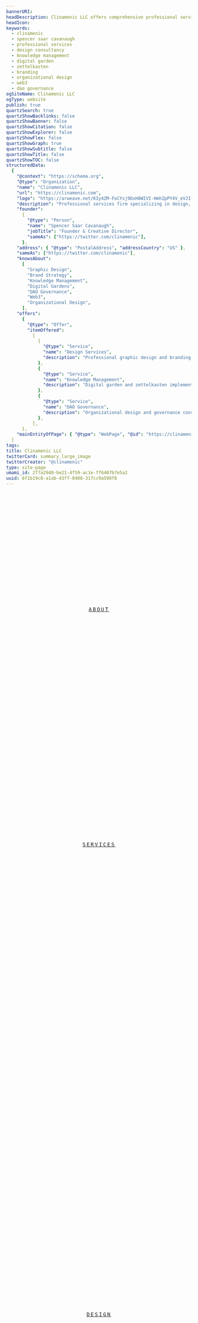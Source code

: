 ```yaml
---
bannerURI:
headDescription: Clinamenic LLC offers comprehensive professional services including design, writing, and knowledge management solutions. Led by Spencer Saar Cavanaugh, we specialize in organizational design, branding, and digital knowledge systems.
headIcon:
keywords:
  - clinamenic
  - spencer saar cavanaugh
  - professional services
  - design consultancy
  - knowledge management
  - digital garden
  - zettelkasten
  - branding
  - organizational design
  - web3
  - dao governance
ogSiteName: Clinamenic LLC
ogType: website
publish: true
quartzSearch: true
quartzShowBacklinks: false
quartzShowBanner: false
quartzShowCitation: false
quartzShowExplorer: false
quartzShowFlex: false
quartzShowGraph: true
quartzShowSubtitle: false
quartzShowTitle: false
quartzShowTOC: false
structuredData:
  {
    "@context": "https://schema.org",
    "@type": "Organization",
    "name": "Clinamenic LLC",
    "url": "https://clinamenic.com",
    "logo": "https://arweave.net/KIy4ZM-FoCYsj9DxH8WIVI-HmhZpPY4V_eVJI-1DFkw",
    "description": "Professional services firm specializing in design, writing, and knowledge management solutions.",
    "founder":
      {
        "@type": "Person",
        "name": "Spencer Saar Cavanaugh",
        "jobTitle": "Founder & Creative Director",
        "sameAs": ["https://twitter.com/clinamenic"],
      },
    "address": { "@type": "PostalAddress", "addressCountry": "US" },
    "sameAs": ["https://twitter.com/clinamenic"],
    "knowsAbout":
      [
        "Graphic Design",
        "Brand Strategy",
        "Knowledge Management",
        "Digital Gardens",
        "DAO Governance",
        "Web3",
        "Organizational Design",
      ],
    "offers":
      {
        "@type": "Offer",
        "itemOffered":
          [
            {
              "@type": "Service",
              "name": "Design Services",
              "description": "Professional graphic design and branding services",
            },
            {
              "@type": "Service",
              "name": "Knowledge Management",
              "description": "Digital garden and zettelkasten implementation",
            },
            {
              "@type": "Service",
              "name": "DAO Governance",
              "description": "Organizational design and governance consulting",
            },
          ],
      },
    "mainEntityOfPage": { "@type": "WebPage", "@id": "https://clinamenic.com" },
  }
tags:
title: Clinamenic LLC
twitterCard: summary_large_image
twitterCreator: "@clinamenic"
type: site-page
umami_id: 2f7a2940-be21-4f59-ac1e-ff6407b7e5a2
uuid: 6f1b19c8-a1ab-43ff-8408-317cc9a598f8
---
```


<style>

  @keyframes rotate {
    from {
      transform: rotate(0deg);
    }
    to {
      transform: rotate(360deg);
    }
  }

  :root {
    --wideradius: 35px;
  }

  html {
    animation: fade-in 3s ease-in;
  }

  .l1, .l2, .l3, .l4, .l5, .l6, .r1, .r2, .r3, .r4, .r5, .r6 {
    text-transform: uppercase;
    height: calc((100% - 5rem) / 6);
    text-align: center; 
    display: flex; 
    align-items: center; 
    justify-content: center; 
    overflow: hidden; 
    border: 1px solid var(--secondary); 
    border-radius: var(--main-border-rad) !important; 
    font-weight: 200; 
    letter-spacing: 3px;
    background-color: var(--lightgray);
    transition: all 0.2s ease-in-out;
    font-size: 0.85rem;
    font-family: "GeistMono", monospace;
    line-height: 1.5rem;
    cursor: default;
  }
  .l1:hover, .l2:hover, .l4:hover, .l6:hover, .r1:hover, .r2:hover, .r3:hover, .r5:hover {
    color: black !important;
    background-image: none !important;
    background-color: var(--tertiary) !important;
    transition: all 0.2s ease-in-out;
    cursor: pointer;
  }
  .l1 {
    border-top-right-radius: var(--wideradius) !important;
    border-bottom-left-radius: var(--wideradius) !important;
    animation: slide-from-left 3s ease-in-out forwards;
  }
  .l2 {
    border-top-left-radius: var(--wideradius) !important;
    border-bottom-right-radius: var(--wideradius) !important;
    animation: slide-from-left 3.5s ease-in-out forwards;
  }
  .l3 {
    border-top-right-radius: var(--wideradius) !important;
    border-bottom-left-radius: var(--wideradius) !important;
    animation: slide-from-left 4s ease-in-out forwards;
  }
  .l4 {
    border-top-left-radius: var(--wideradius) !important;
    border-bottom-right-radius: var(--wideradius) !important;
    animation: slide-from-left 4.5s ease-in-out forwards;
  }
  .l5 {
    border-top-right-radius: var(--wideradius) !important;
    border-bottom-left-radius: var(--wideradius) !important;
    animation: slide-from-left 5s ease-in-out forwards;
  }
  .l6 {
    border-top-left-radius: var(--wideradius) !important;
    border-bottom-right-radius: var(--wideradius) !important;
    animation: slide-from-left 5.5s ease-in-out forwards;
  }
  .r1 {
    border-top-left-radius: var(--wideradius) !important;
    border-bottom-right-radius: var(--wideradius) !important;
    animation: slide-from-right 3s ease-in-out forwards;
  }
  .r2 {
    border-top-right-radius: var(--wideradius) !important;
    border-bottom-left-radius: var(--wideradius) !important;
    animation: slide-from-right 3.5s ease-in-out forwards;
  }
  .r3 {
    border-top-left-radius: var(--wideradius) !important;
    border-bottom-right-radius: var(--wideradius) !important;
    animation: slide-from-right 4s ease-in-out forwards;
  }
  .r4 {
    border-top-right-radius: var(--wideradius) !important;
    border-bottom-left-radius: var(--wideradius) !important;
    animation: slide-from-right 4.5s ease-in-out forwards;
  }
  .r5 {
    border-top-left-radius: var(--wideradius) !important;
    border-bottom-right-radius: var(--wideradius) !important;
    animation: slide-from-right 5s ease-in-out forwards;
  }
  .r6 {
    border-top-right-radius: var(--wideradius) !important;
    border-bottom-left-radius: var(--wideradius) !important;
    animation: slide-from-right 5.5s ease-in-out forwards;
  }

  .center {
    padding-left: 1rem !important;
    padding-right: 1rem !important;
    > article.popover-hint {
      > p, h1, h2, h3, h4, h5, h6, li::marker {
      padding-left: 0.5rem !important;
      padding-right: 0.5rem !important;
    }
    }
  }

  header {
    animation: fade-down-100 3s ease-in-out
  }

  .mobile-gallery2-fixed {
    @media only screen and (max-width: 750px) {
  display: grid;
  width: 100%;
  max-width: var(--pageContentWidth);
  grid-template-columns: repeat(2, calc((100% - 1rem) / 2));
  grid-template-rows: repeat(infinite, 49%);
  justify-content: center;
  grid-row-gap: 1rem;
  grid-column-gap: 1rem;

  > .side-column {
    display: flex;
    > .l1, .l2, .l3, .l4, .l5, .l6, .r1, .r2, .r3, .r4, .r5, .r6 {
      font-size: 0.7rem;
      height: 100%;
    }
  }
  }
  @media only screen and (min-width: 750px) {
    display: none;
  }
  }

.marquee {
  animation: fade-in 5s ease-in;
  width: calc(100% + 2rem);
  transform: translateX(-1rem);
  & .exp-text {
    z-index: 2;
  }
  & .exp-tile{
    box-sizing: border-box;
    background: var(--lightgray);
    border: 1px solid var(--gray);
    > img {
      opacity: 100%;
      filter: invert(30%);
    }
  }
}

.logo-block {
  box-sizing: border-box;
  position: absolute;
  width: 30px;
  height: 30px;
  background-color: var(--secondary-color);
  opacity: 1;
  border-radius: 15px;
  border: 1px solid var(--gray);
  animation: color-blend 3s infinite ease-in-out;
  transition: all 0.4s ease-in-out;
}
.logo-bar {
  box-sizing: border-box;
  position: absolute;
  width: 90px;
  height: 30px;
  background-color: var(--secondary-color);
  opacity: 1;
  border-radius: 15px !important;
  border: 1px solid var(--gray);
  animation: color-blend 3s infinite ease-in-out;
  transition: all 0.4s ease-in-out;
}

@keyframes color-blend {
    0%{ background-color: var(--tertiary) }
    50%{ background-color: var(--secondary)  } 
    100%{ background-color: var(--tertiary) }
  }
@keyframes color-blend-alt {
    0%{ background-color: var(--tertiary) }
    50%{ background-color: var(--secondary)  } 
    100%{ background-color: var(--tertiary) }
  }

#offerings-1 {
  margin: 1rem 0rem 0rem 0rem;
  height: 239px;
  @media only screen and (max-width: 750px) {
    height: auto ;
    }
}

.gallery3 {
  > .text-box {
    overflow: hidden;
    max-height: 300px;
    box-sizing: border-box;
  }
}

.autoglypha-text {
  font-family: GeistMono; 
  font-size: 0.82rem; 
  letter-spacing: 3.68px; 
  text-transform: uppercase; 
  font-weight: 200; 
  cursor: default; 
  text-shadow: 0px 0px 10px var(--lightgray); 
  display: none; 
  transition: all 0.3s ease-in-out; 
  animation: rotate-counter 25s infinite;
  @media only screen and (max-width: 750px) {
    display: block;
  }
}

#autoglypha-box {
  text-align: center; 
  display: flex; 
  align-items: center; 
  justify-content: center; 
  animation: fade-in 4.5s ease-in; 
  box-sizing: border-box; 
  background-color: var(--lightgray); 
  background-image: url('https://arweave.net/jZ3EAO7Pl3ldWyNLkfDJ9ksghEouDZSuOAvS9T9Ii6M'); 
  background-repeat: repeat; 
  background-position: center; 
  background-attachment: fixed; 
  background-size: 125%;
  max-height: 239px;
  transition: all 0.3s ease-in-out;
  > .external-icon {
    display: none;
  }
  @media only screen and (max-width: 750px) {
    background-color: rgba(121, 197, 126, 0.25);
    background-size: 200%;
  }
}

#autoglypha-box:hover {
  background-color: rgba(121, 197, 126, 0.25);
  transition: all 0.3s ease-in-out;
  border: 1px solid var(--secondary);
  & .logo-bar {
    border: 1px solid var(--dark);
    transition: all 0.3s ease-in-out;
  }
  & .logo-block {
    border: 1px solid var(--dark);
    transition: all 0.3s ease-in-out;
  }
  & .autoglypha-text {
  display: block;
  transition: all 0.3s ease-in-out;
}
}

@keyframes rotate-counter {
    0%{ transform: rotate(0deg) }
    5%{ transform: rotate(0deg) }
    50%{ transform: rotate(-180deg) }
    55%{ transform: rotate(-180deg) }
    100%{ transform: rotate(-360deg) }
  }

.gallery3 {
  margin-top: 1rem;
  animation: fade-in 4.5s ease-in;
    & .service-tile {
      overflow: hidden;
      margin-bottom: 0rem;
      height: 200px;
      @media only screen and (max-width: 750px) {
      height: auto;
      }
      > .service-tile-offerings {
        display: none;
      }
      > .service-tile-description {
        font-family: "GeistMono";
        font-weight: 100;
      }
      & .offering-desc {
        display: none;
      }
    }
  }

.center > article.popover-hint > h1,
.center > article.popover-hint > h2,
.center > article.popover-hint > h3,
.center > article.popover-hint > h4,
.center > article.popover-hint > h5,
.center > article.popover-hint > h6,
.center > .popover-hint > article > h1,
.center > .popover-hint > article > h2,
.center > .popover-hint > article > h3,
.center > .popover-hint > article > h4,
.center > .popover-hint > article > h5,
.center > .popover-hint > article > h6 {
  background: var(--highlight);
  border: 1px solid var(--secondary);
  color: var(--secondary);
  margin: 1rem 0rem;
  font-weight: 100;
  animation: fade-in 4.5s ease-in; 
  text-transform: none;
}

ul {
  animation: fade-in 4.5s ease-in; 
}
</style>

<script>
document.addEventListener("DOMContentLoaded", function() {
  const marqueeContent = document.querySelector('.marquee-content');
  const tiles = Array.from(marqueeContent.children);
  const duplicateContent = tiles.map(tile => tile.cloneNode(true));
  duplicateContent.forEach(clone => marqueeContent.appendChild(clone));
});
</script>

<div class="tri-column">

<div class="side-column">
<a href="/about" class="l1">About</a>
<a href="/services" class="l2">Services</a>
<a href="" class="l3"></a>
<a href="/design" class="l4">Design</a>
<a href="" class="l5"></a>
<a href="/typography" class="l6">Fonts</a>
</div>

<div class="text-box" style="
  background-image: url(https://arweave.net/hbmMt-9koK_dnMScUW6OdJDiBtKlPY2DkvMwNBPu5zM);
  background-size: 180px;
  background-color: var(--light);
  background-attachment: fixed;
  background-position: center;
  background-repeat: repeat;
  padding: 0rem 0rem 0rem 0rem;
  animation: fade-in 3s ease-in;
">
<div class="text-box" style="background-color: var(--lightgray); opacity: 0.96; margin: 0rem 0rem 0rem 0rem; border: 0px; padding: 0.5rem 0rem 2rem 0rem;">
  <div class="clinamenic-cube" style="text-align: center; justify-content: center;">
    <img
      src="https://arweave.net/KIy4ZM-FoCYsj9DxH8WIVI-HmhZpPY4V_eVJI-1DFkw"
      width="250px"
      height="250px"
      alt="Clinamenic Cube"
    />
  </div>
  <p class="body-p" style="animation: fade-in 3s ease-in; font-size: 1.6rem; font-weight: 300; text-align: center; font-family: GeistMono, monospace; text-shadow: 0px 0px 15px var(--lightgray); letter-spacing: 1px;">Clinamenic LLC</p>
  <p class="body-p" style="animation: fade-in 3s ease-in; font-size: 0.8rem; font-weight: 100; letter-spacing: 1px; text-align: center; font-style: italic; margin: 0.6rem 0rem 0.4rem 0rem; text-shadow: 0px 0px 15px var(--lightgray);">the consultancy of</p>
  <p class="body-p" style="animation: fade-in 3s ease-in; font-size: 0.8rem; font-weight: 300; text-align: center; font-style: normal; line-height: 1.2rem; text-shadow: 0px 0px 15px var(--lightgray);">S P E N C E R</p>
  <div style="display: flex; justify-content: center;">
    <p class="body-p" style="animation: fade-down 5s ease-in-out; font-size: 0.8rem; font-weight: 300; text-align: center; position: relative; font-style: normal; line-height: 1.2rem; text-shadow: 0px 0px 15px var(--lightgray);">S&nbsp;&nbsp;&nbsp;</p>
    <p class="body-p" style="animation: fade-up 5s ease-in-out; font-size: 0.8rem; font-weight: 300; text-align: center; position: relative; font-style: normal; line-height: 1.2rem; text-shadow: 0px 0px 15px var(--lightgray);">A&nbsp;&nbsp;&nbsp;A</p>
    <p class="body-p" style="animation: fade-down 5s ease-in-out; font-size: 0.8rem; font-weight: 300; text-align: center; position: relative; font-style: normal; line-height: 1.2rem; text-shadow: 0px 0px 15px var(--lightgray);">&nbsp;&nbsp;&nbsp;R</p>
  </div>
  <p class="body-p" style="animation: fade-in 3s ease-in; font-size: 0.8rem; font-weight: 300; text-align: center; font-style: normal; line-height: 1.2rem; text-shadow: 0px 0px 15px var(--lightgray);">C A V A N A U G H</p>
</div>
</div>

<div class="side-column">
<a href="/about#contact" class="r1">Contact</a>
<a href="/writing" class="r2">Writing</a>
<a href="/zettelgarten" class="r3">Zettel</a>
<a href="" class="r4"></a>
<a href="/gallery" class="r5">Gallery</a>
<a href="" class="r6"></a>
</div>
 
</div>

<div class="mobile-gallery2-fixed" style="margin: 1rem 0rem 0rem 0rem; height: 400px;">

  <div class="side-column">
  <a href="/about" class="l1">About</a>
  <a href="/services" class="l2">Services</a>
  <a href="" class="l3"></a>
  <a href="/design" class="l4">Design</a>
  <a href="" class="l5"></a>
  <a href="/typography" class="l6">Fonts</a>
  </div>

  <div class="side-column">
  <a href="about#contact" class="r1">Contact</a>
  <a href="/writing" class="r2">Writing</a>
  <a href="/zettelgarten" class="r3" style="letter-spacing: 1px;">Zettel</a>
  <a href="" class="r4"></a>
  <a href="/gallery" class="r5">Gallery</a>
  <a href="" class="r6"></a>
  </div>

</div>

<div class="marquee" style="margin: 1rem 0rem 0rem 0rem;">
  <div class="marquee-content">

  <div class="exp-tile">
      <div class="exp-text">
        <p style="padding-bottom: 0.5rem; font-weight: 300;">JournoDAO</p>
        <p>Co-founder</p>
      </div>
      <img src="https://indigo-cautious-chinchilla-877.mypinata.cloud/ipfs/QmW14vYxLFSCTwfHBA3x1aNz5hxXxnXBv7rTozTnKnnJS4" alt="JournoDAO" />
    </div>

  <div class="exp-tile">
    <div class="exp-text">
      <p style="padding-bottom: 0.5rem; font-weight: 300;">PubDAO</p>
      <p>Core Team</p>
    </div>
    <img src="https://indigo-cautious-chinchilla-877.mypinata.cloud/ipfs/QmUqoP49eDSyriR6oettsdfig27hXufCa6pPyuR7PYg7Jm" alt="PubDAO" />
  </div>

  <div class="exp-tile">
    <div class="exp-text">
      <p style="padding-bottom: 0.5rem; font-weight: 300;">Decrypt</p>
      <p>Contractor</p>
    </div>
    <img src="https://indigo-cautious-chinchilla-877.mypinata.cloud/ipfs/QmUkoLVZZruos3gqh88nnUF1811S6haR3CXsSNw58hbtLd" alt="Decrypt" />
  </div>

  <div class="exp-tile">
    <div class="exp-text">
      <p style="padding-bottom: 0.5rem; font-weight: 300;">Holonym</p>
      <p>Contractor</p>
    </div>
    <img src="https://indigo-cautious-chinchilla-877.mypinata.cloud/ipfs/QmVY6gdSXhBL5QdfapSKciSKG7oVbppQDhSaaEABC9nKNW" alt="Holonym" />
  </div>

  <div class="exp-tile">
    <div class="exp-text">
      <p style="padding-bottom: 0.5rem; font-weight: 300;">Lobby3 UNA</p>
      <p>Director</p>
    </div>
    <img src="https://indigo-cautious-chinchilla-877.mypinata.cloud/ipfs/QmeCKyJFTMKVErB1u31NoEokYHUWsFiMeYk6nuariWSdEW" alt="Lobby3 UNA" />
  </div>

  <div class="exp-tile">
    <div class="exp-text">
      <p style="padding-bottom: 0.5rem; font-weight: 300;">DAO<br>Coalition</p>
      <p>Chairman</p>
    </div>
    <img src="https://indigo-cautious-chinchilla-877.mypinata.cloud/ipfs/QmaP6CSzJp6wJbECW4gLGfrDhjpu48oMEhm7tyg8oZaMFg" alt="DAO Coalition" />
  </div>

  <div class="exp-tile">
    <div class="exp-text">
      <p style="padding-bottom: 0.5rem; font-weight: 300;">Education<br>DAO</p>
      <p>Counsel</p>
    </div>
    <img src="https://indigo-cautious-chinchilla-877.mypinata.cloud/ipfs/QmbxodFHbEpZaYo5AdjUR5Wu77vVJ5H53ZDHRLPawJRiRT" alt="Education DAO" />
  </div>

  <div class="exp-tile">
    <div class="exp-text">
      <p style="padding-bottom: 0.5rem; font-weight: 300;">Consensys</p>
      <p>Contractor</p>
    </div>
    <img src="https://indigo-cautious-chinchilla-877.mypinata.cloud/ipfs/QmZCijUn73vZnCU6PyMGmTe9kMXzDZHgQzXVmZCwidaZmH" alt="Consensys" />
  </div>

  <div class="exp-tile">
    <div class="exp-text">
      <p style="padding-bottom: 0.5rem; font-weight: 300;">Tally</p>
      <p>Contractor</p>
    </div>
    <img src="https://indigo-cautious-chinchilla-877.mypinata.cloud/ipfs/QmRcnc8rhYXYw9uKREKGUuTcevNnDbiwBusGni41HHMPbm" alt="Tally" />
  </div>

  <div class="exp-tile">
    <div class="exp-text">
      <p style="padding-bottom: 0.5rem; font-weight: 300;">Alexandria</p>
      <p>Contractor</p>
    </div>
    <img src="https://indigo-cautious-chinchilla-877.mypinata.cloud/ipfs/QmQLR5YTZj9XB4DrNbU9JXGi989cC8aDxwxXV66Yj5ph2z" alt="Alexandria" />
  </div>

  <div class="exp-tile">
    <div class="exp-text">
      <p style="padding-bottom: 0.5rem; font-weight: 300;">OpenCivics</p>
      <p>Steward</p>
    </div>
    <img src="https://indigo-cautious-chinchilla-877.mypinata.cloud/ipfs/QmXPC32sP9t7U3aFwk4Qpi16oMycekazrP9rGfYVoYGJrX" alt="OpenCivics" />
  </div>

  <div class="exp-tile">
      <div class="exp-text">
        <p style="padding-bottom: 0.5rem; font-weight: 300;">JournoDAO</p>
        <p>Co-founder</p>
      </div>
      <img src="https://indigo-cautious-chinchilla-877.mypinata.cloud/ipfs/QmW14vYxLFSCTwfHBA3x1aNz5hxXxnXBv7rTozTnKnnJS4" alt="JournoDAO" />
  </div>

  <div class="exp-tile">
    <div class="exp-text">
      <p style="padding-bottom: 0.5rem; font-weight: 300;">PubDAO</p>
      <p>Core Team</p>
    </div>
    <img src="https://indigo-cautious-chinchilla-877.mypinata.cloud/ipfs/QmUqoP49eDSyriR6oettsdfig27hXufCa6pPyuR7PYg7Jm" alt="PubDAO" />
  </div>

  <div class="exp-tile">
    <div class="exp-text">
      <p style="padding-bottom: 0.5rem; font-weight: 300;">Decrypt</p>
      <p>Contractor</p>
    </div>
    <img src="https://indigo-cautious-chinchilla-877.mypinata.cloud/ipfs/QmUkoLVZZruos3gqh88nnUF1811S6haR3CXsSNw58hbtLd" alt="Decrypt" />
  </div>

  <div class="exp-tile">
    <div class="exp-text">
      <p style="padding-bottom: 0.5rem; font-weight: 300;">Holonym</p>
      <p>Contractor</p>
    </div>
    <img src="https://indigo-cautious-chinchilla-877.mypinata.cloud/ipfs/QmVY6gdSXhBL5QdfapSKciSKG7oVbppQDhSaaEABC9nKNW" alt="Holonym" />
  </div>

  <div class="exp-tile">
    <div class="exp-text">
      <p style="padding-bottom: 0.5rem; font-weight: 300;">Lobby3 UNA</p>
      <p>Director</p>
    </div>
    <img src="https://indigo-cautious-chinchilla-877.mypinata.cloud/ipfs/QmeCKyJFTMKVErB1u31NoEokYHUWsFiMeYk6nuariWSdEW" alt="Lobby3 UNA" />
  </div>

  <div class="exp-tile">
    <div class="exp-text">
      <p style="padding-bottom: 0.5rem; font-weight: 300;">DAO<br>Coalition</p>
      <p>Chairman</p>
    </div>
    <img src="https://indigo-cautious-chinchilla-877.mypinata.cloud/ipfs/QmaP6CSzJp6wJbECW4gLGfrDhjpu48oMEhm7tyg8oZaMFg" alt="DAO Coalition" />
  </div>

  <div class="exp-tile">
    <div class="exp-text">
      <p style="padding-bottom: 0.5rem; font-weight: 300;">Education<br>DAO</p>
      <p>Counsel</p>
    </div>
    <img src="https://indigo-cautious-chinchilla-877.mypinata.cloud/ipfs/QmbxodFHbEpZaYo5AdjUR5Wu77vVJ5H53ZDHRLPawJRiRT" alt="Education DAO" />
  </div>

  <div class="exp-tile">
    <div class="exp-text">
      <p style="padding-bottom: 0.5rem; font-weight: 300;">Consensys</p>
      <p>Contractor</p>
    </div>
    <img src="https://indigo-cautious-chinchilla-877.mypinata.cloud/ipfs/QmZCijUn73vZnCU6PyMGmTe9kMXzDZHgQzXVmZCwidaZmH" alt="Consensys" />
  </div>

  <div class="exp-tile">
    <div class="exp-text">
      <p style="padding-bottom: 0.5rem; font-weight: 300;">Tally</p>
      <p>Contractor</p>
    </div>
    <img src="https://indigo-cautious-chinchilla-877.mypinata.cloud/ipfs/QmRcnc8rhYXYw9uKREKGUuTcevNnDbiwBusGni41HHMPbm" alt="Tally" />
  </div>

  <div class="exp-tile">
    <div class="exp-text">
      <p style="padding-bottom: 0.5rem; font-weight: 300;">Alexandria</p>
      <p>Contractor</p>
    </div>
    <img src="https://indigo-cautious-chinchilla-877.mypinata.cloud/ipfs/QmQLR5YTZj9XB4DrNbU9JXGi989cC8aDxwxXV66Yj5ph2z" alt="Alexandria" />
  </div>

  <div class="exp-tile">
    <div class="exp-text">
      <p style="padding-bottom: 0.5rem; font-weight: 300;">OpenCivics</p>
      <p>Steward</p>
    </div>
    <img src="https://indigo-cautious-chinchilla-877.mypinata.cloud/ipfs/QmXPC32sP9t7U3aFwk4Qpi16oMycekazrP9rGfYVoYGJrX" alt="OpenCivics" />
  </div>

  </div>
</div>

## Services

<div class="gallery3">
<div id="service-1">
  <div class="service-tile-banner">Service Category</div>
  <div class="service-tile" data-service-id="1">
  <h3>Governance</h3>
  <p class="service-tile-description"> Configuration, auditing, and implementation of governance frameworks, specializing in on-chain organizations and smart contract-based structures.</p>
  
  <div class="service-tile-offerings"><strong>Offerings:</strong><ul><li><a href="/services#governance-audit"><strong>Governance Audit</strong></a><span class="offering-desc">: Analysis and assessment of governance structures with recommendations</span></li><li><a href="/services#governance-framework"><strong>Governance Framework</strong></a><span class="offering-desc">: Creation and implementation of governance frameworks</span></li><li><a href="/services#grants-program"><strong>Grants Program</strong></a><span class="offering-desc">: Design and management of onchain grants programs</span></li><li><a href="/services#governance-advisory"><strong>Governance Advisory</strong></a><span class="offering-desc">: Ongoing strategic governance guidance</span></li><li><a href="/services#governance-council"><strong>Governance Council</strong></a><span class="offering-desc">: Facilitation support for regular governance meetings and proposal reviews</span></li></ul></div>
</div>
  
<div class="service-tile-explore">
  <a href="/services#governance" class="button">Explore Offerings</a>
</div>
</div>

<div id="service-2">
  <div class="service-tile-banner">Service Category</div>
  <div class="service-tile" data-service-id="2">
  <h3>Knowledge</h3>
  <p class="service-tile-description">Design, setup, and optimization of personal and organizational knowledge bases (wikis), specializing in open, local-first architectures.</p>
  
  <div class="service-tile-offerings"><strong>Offerings:</strong><ul><li><a href="/services#personal-knowledge-base"><strong>Personal Knowledge Base</strong></a><span class="offering-desc">: Setup of personal knowledge bases powered by Quartz, Obsidian, and Cursor</span></li><li><a href="/services#team-knowledge-base"><strong>Team Knowledge Base</strong></a><span class="offering-desc">: Setup of team-based knowledge management systems with collaboration features</span></li><li><a href="/services#unified-knowledge-retainer"><strong>Unified Knowledge Retainer</strong></a><span class="offering-desc">: Technical maintenance, strategic guidance, and knowledge structure optimization</span></li></ul></div>
</div>
  
<div class="service-tile-explore">
  <a href="/services#knowledge" class="button">Explore Offerings</a>
</div>
</div>

<div id="service-3">
  <div class="service-tile-banner">Service Category</div>
  <div class="service-tile" data-service-id="3">
  <h3>Branding</h3>
  <p class="service-tile-description">Developing cohesive visual and verbal identities for organizations, focusing on clarity, consistency, and impact.</p>
  
  <div class="service-tile-offerings"><strong>Offerings:</strong><ul><li><a href="/services#brand-kit"><strong>Brand Kit</strong></a><span class="offering-desc">:  Development of visual identity systems for organizations</span></li><li><a href="/services#campaign-kit"><strong>Campaign Kit</strong></a><span class="offering-desc">: Specialized visual assets for campaigns and events by established brands</span></li></ul></div>
</div>
  
<div class="service-tile-explore">
  <a href="/services#branding" class="button">Explore Offerings</a>
</div>
</div>

</div>

## Featured Writings

- [[A Rhapsody on Neurodiversity]]
- [[Wu Gwei, or Going with the Flow of Governance]]
- [[Malattunement before Malice]]
- [[What Are Onchain Organizations?]]
- [[Prospectus of the Reconciliation of Individual Liberty and Collective Welfare]]
- [[A Solarpunk Typography Expose]]
- [[Progressive Public Goods Funding]]
- [[Survey on Methodology for Onchain Ecosystem Funding and Impact Assessment]]

## Projects

<div class="gallery3" id="offerings-1">

<div class="text-box" style="padding: 1rem 0rem 0rem 0rem; align-items: center; justify-content: center; animation: fade-in 4s ease-in; box-sizing: border-box; overflow: hidden;">
  <p style="text-align: center; font-family: VampiroOne; font-size: 2.3rem; letter-spacing: 0px; padding: 0px; margin: 0rem 0rem 0rem 0rem; margin-top: 20px; rotate: -2deg; animation: jiggle 4s ease-in-out infinite; color: var(--tertiary); text-shadow: 1px 1px 0px black;">Casual</p>
  <p style="text-align: center; font-family: MEK-Mono; font-size: 3.4rem; letter-spacing: 0px; padding: 0px; margin: 0.65rem 1rem 1.5rem 1rem;">DELEGATE</p>
  <p style="margin: 0rem 1.5rem 1.5rem 1.5rem; text-align: center; font-size: 0.7rem; line-height: 1.2rem;">Clinamenic LLC is available as a governance delegate for select organizations. <br><br><a
      href="/services.html"
      class="tag"
      style="color: var(--secondary);"
      >Coming soon!</a>
  </p></div>

<a href="https://autoglypha.clinamenic.com/?ref=clinamenic" class="text-box" id="autoglypha-box">
  <div style="position: relative; width: 325px; height: 325px; display: flex; justify-content: center; align-items: center;">
    <svg viewBox="-150 -150 300 300" style="position: absolute; width: 325px; height: 325px; transform: rotate(145deg);">
      <path id="circle-path" d="M 0,90 A 90,90 0 1 1 0,-90 A 90,90 0 1 1 0,90" fill="none"/>
      <text class="autoglypha-text">
        <textPath href="#circle-path" startOffset="0%">
          Autoglypha&nbsp;&nbsp;&nbsp;&nbsp; Glyph-Based Cellular Automata
        </textPath>
      </text>
    </svg>
    <div id="autoglypha-logo" style="height: 180px; width: 180px; display: flex; animation: fade-in 4.5s ease-in-out;">
      <div class="logo-bar" style="top: calc(50% - 75px); left: calc(50% - 45px); animation: color-blend-alt 4s infinite ease-in-out;"></div>
      <div class="logo-block" style="top: calc(50% - 45px); left: calc(50% - 75px); animation: color-blend-alt 7s infinite ease-in-out;"></div>
      <div class="logo-block" style="top: calc(50% - 45px); left: calc(50% + 45px); animation: color-blend 5s infinite ease-in-out;"></div>
      <div class="logo-bar" style="top: calc(50% - 15px); left: calc(50% - 45px); animation: color-blend-alt 7s infinite ease-in-out;"></div>
      <div class="logo-block" style="top: calc(50% + 15px); left: calc(50% - 75px); animation: color-blend 8s infinite ease-in-out;"></div>
      <div class="logo-block" style="top: calc(50% + 15px); left: calc(50% + 45px); animation: color-blend-alt 4s infinite ease-in-out;"></div>
      <div class="logo-block" style="top: calc(50% + 45px); left: calc(50% - 45px); animation: color-blend 6s infinite ease-in-out;"></div>
      <div class="logo-block" style="top: calc(50% + 45px); left: calc(50% + 15px); animation: color-blend-alt 6s infinite ease-in-out;"></div>
    </div>
  </div>
</a>

</div>

## Reading Notes

- [[Common Sense]] by Thomas Paine
  - [[r-TP-CS-Hub]] ([scanned notes](https://arweave.net/AaoeGtWNY91c8dnRNnpIFthgQUzUWcaiUWqNjwVVCXc))
- [[The Prince]] by Niccolo Machiavelli
  - [[r-NM-TP-Hub]] ([scanned notes](https://arweave.net/glUJLGM3lyA-uQIkqspE2TL5NcEqJ_lXXF3MapobRdI))
- [[Discourses on Livy]] by Niccolo Machiavelli
  - [[r-NM-DL-Hub]] ([scanned notes](https://arweave.net/NaIidh_-YawX9SCDndIT3KeaBuUL7pJC2i33ENokUOM))
- The Art of War by Niccolo Machiavelli
  - [[r-NM-AW-Hub]] ([scanned notes](https://arweave.net/YWLS5SaigET0-d6aYFA_7d8XqAp20wg03yxWRjpy2yc))
- The Road to Serfdom by Friedrich Hayek
  - [[r-FH-RS-Hub]] ([scanned notes](https://arweave.net/0y1khEq9DviaVSfnqwQTTGY8gIMDgz4ro_zEisrwtvM))
- The Constitution of Liberty by Friedrich Hayek
  - [[r-FH-CL-Hub]] ([scanned notes](https://arweave.net/9kRKCwO-kcYIq09zw5kvUKTlkSdUsRQbAOEi0ZMGY7U))
- The Use of Knowledge in Society by Friedrich Hayek
  - [[r-FH-UK-Hub]] ([scanned notes](https://arweave.net/AjyAAePH9onEQkOPyYjF-EPC5UnmL4-NSzHHuZKMIh4))
- [[Progress and Poverty]] by Henry George
  - [[r-HG-PP-Hub]] ([scanned notes](https://arweave.net/i60F46yup0pmX5hTnQCkD9Mf6_AYXqPG9LqlUFG6dEY))
- [[On the Nature of Things]] by Lucretius
  - [[r-Lu-NT-Hub]] ([scanned notes](https://arweave.net/iR-wBZ_M-Lx3aWQH0-OH6ilHX0CQsN1DeT94YmlG5ic))
- [[The General Theory of Employment, Interest and Money]] by John Maynard Keynes
  - [[r-JK-GT-Hub]] ([scanned notes](https://arweave.net/H-sFwO94FGoSjV-5F13dlvJzgBmR3r6uVC9FsLRRW30))
- Discourse on the Origin and Basis of Inequality Among Men by Jean-Jacques Rousseau
  - [[r-JR-DO-Hub]] ([scanned notes](https://arweave.net/D9ZA1bbl5yon6F782XEDUB7zV4ckLSPojhGw0whI9Fw))
- [[The Federalist Papers]] by Publius
  - [[r-Pu-FP-Hub]] ([scanned notes](https://arweave.net/cDMlhSoeVZoL8ZdD8z-qOmzU-s9NdziOXY_5o9PKMSM))
- [[Tractatus Logico-Philosophicus]]

## Presentations

<div class="gallery2">

<div class="media-wrapper" style="margin-bottom: 1rem;">
<div class="media-container">
<iframe width="560" height="315" src="https://www.youtube.com/embed/XZ9v8xSvvoc" title="Building Onchain Organizations" frameborder="0" allow="accelerometer; autoplay; clipboard-write; encrypted-media; gyroscope; picture-in-picture; web-share" allowfullscreen></iframe>
</div>
</div>

<div class="media-wrapper" style="margin-bottom: 1rem;">
<div class="media-container">
<iframe width="560" height="315" src="https://www.youtube.com/embed/LTM2NdSOx6U" title="Plausibly Permanent Syndication" frameborder="0" allow="accelerometer; autoplay; clipboard-write; encrypted-media; gyroscope; picture-in-picture; web-share" allowfullscreen></iframe>
</div>
</div>

</div>

---

<div class="text-box" style="text-align: justify; position: relative; padding: 1.5rem; hyphens: none; animation: fade-in 3s ease-in; background-color: var(--light); border: 0px; animation: fade-in 6s ease-in-out;">
    <p style="text-align: justify; font-size: 0.75rem; line-height: 1.6; justify-content: center; hyphens: none; font-family: GeistMono; letter-spacing: 1px; font-weight: 200;">
      <em>The atoms, as their own weight bears them down plumb through the void, at scarce determined times, in scarce determined places, from their course decline a little -- call it, so to speak, mere changed trend. For were it not their wont thuswise to swerve, down would they fall, each one, like drops of rain, through the unbottomed void; and then collisions ne'er could be nor blows among the primal elements; and thus nature would never have created aught.</em>
    </p>
    <p></p>
    <p style="text-align: center; font-size: 0.75rem; line-height: 1.6; hyphens: none; font-family: GeistMono; letter-spacing: 1px; font-weight: 300;">
      Lucretius, <em>On the Nature of Things</em>,
      describing the phenomenon of clinamen.
    </p>
</div>
